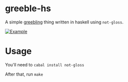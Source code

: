 # greeble-hs

A simple [greebling](https://en.wikipedia.org/wiki/Greeble) thing written in haskell using `not-gloss`.

[![Example](https://thumbs.gfycat.com/HollowGenuineBeardedcollie.gif)](https://gfycat.com/hollowgenuinebeardedcollie)

# Usage

You'll need to `cabal install not-gloss`

After that, run `make`